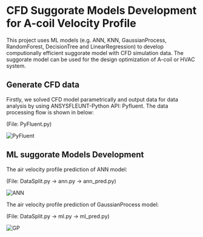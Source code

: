 # CFD Suggorate Models Development for A-coil Velocity Profile
This project uses ML models (e.g. ANN, KNN, GaussianProcess, RandomForest, DecisionTree and LinearRegression) to develop computionally efficient suggorate model with CFD simulation data.
The suggorate model can be used for the design optimization of A-coil or HVAC system.

## Generate CFD data

Firstly, we solved CFD model parametrically and output data for data analysis by using ANSYSFLEUNT-Python API: Pyfluent. The data processing flow is shown in below:

(File: PyFluent.py)

![PyFluent](https://github.com/PochingHsu/Acoil/assets/165426535/f490f5a3-243e-489c-8ffa-9543a6080d48)

## ML suggorate Models Development
The air velocity profile prediction of ANN model:

(File: DataSplit.py -> ann.py -> ann_pred.py)
 
![ANN](https://github.com/PochingHsu/Acoil/assets/165426535/7ee27fa2-cc4b-4f17-999d-3811acadbe17)

The air velocity profile prediction of GaussianProcess model:

(File: DataSplit.py -> ml.py -> ml_pred.py)
 
![GP](https://github.com/PochingHsu/Acoil/assets/165426535/8b564037-fcb9-4443-a989-cbf6c3d2a4e4)
